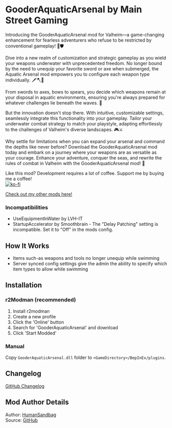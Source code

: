 # GooderAquaticArsenal by Main Street Gaming
Introducing the GooderAquaticArsenal mod for Valheim—a game-changing enhancement for fearless adventurers who refuse to be restricted by conventional gameplay! 🌊🛡️

Dive into a new realm of customization and strategic gameplay as you wield your weapons underwater with unprecedented freedom. No longer bound by the need to unequip your favorite sword or axe when submerged, the Aquatic Arsenal mod empowers you to configure each weapon type individually. 🗡️🪓🏹

From swords to axes, bows to spears, you decide which weapons remain at your disposal in aquatic environments, ensuring you're always prepared for whatever challenges lie beneath the waves. 🌊

But the innovation doesn't stop there. With intuitive, customizable settings, seamlessly integrate this functionality into your gameplay. Tailor your underwater combat strategy to match your playstyle, adapting effortlessly to the challenges of Valheim's diverse landscapes. 🎮⚔️

Why settle for limitations when you can expand your arsenal and command the depths like never before? Download the GooderAquaticArsenal mod today and embark on a journey where your weapons are as versatile as your courage. Enhance your adventure, conquer the seas, and rewrite the rules of combat in Valheim with the GooderAquaticArsenal mod! 🌟

Like this mod? Development requires a lot of coffee. Support me by buying me a coffee!  
[![ko-fi](https://storage.ko-fi.com/cdn/kofi1.png)](https://ko-fi.com/Z8Z6IHWJT)  

[Check out my other mods here!](https://valheim.thunderstore.io/package/MainStreetGaming/)  

### Incompatibilities
- UseEquipmentInWater by LVH-IT
- StartupAccelerator by Smoothbrain - The "Delay Patching" setting is incompatible. Set it to "Off" in the mods config.

## How It Works
- Items such-as weapons and tools no longer unequip while swimming
- Server synced config settings give the admin the ability to specify which item types to allow while swimming

## Installation

### r2Modman (recommended)
1. Install r2modman
2. Create a new profile
3. Click the 'Online' button
4. Search for 'GooderAquaticArsenal' and download
5. Click 'Start Modded'

### Manual
Copy `GooderAquaticArsenal.dll` folder to `<GameDirectory>/BepInEx/plugins`.

## Changelog
[GitHub Changelog](https://github.com/humansandbag/Valheim-GooderAquaticArsenal/blob/main/CHANGELOG.md)

## Mod Author Details
Author: [HumanSandbag](https://github.com/humansandbag)  
Source: [GitHub](https://github.com/humansandbag/Valheim-GooderAquaticArsenal)
